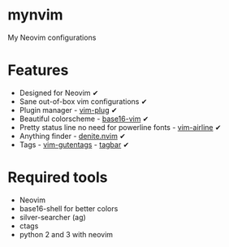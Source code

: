 # mynvim
My Neovim configurations

# Features
* Designed for Neovim ✔
* Sane out-of-box vim configurations ✔
* Plugin manager - [vim-plug](https://github.com/junegunn/vim-plug) ✔
* Beautiful colorscheme - [base16-vim](https://github.com/chriskempson/base16-vim) ✔
* Pretty status line no need for powerline fonts - [vim-airline](https://github.com/vim-airline/vim-airline) ✔
* Anything finder - [denite.nvim](https://github.com/Shougo/denite.nvim) ✔
* Tags - [vim-gutentags](https://github.com/ludovicchabant/vim-gutentags) - [tagbar](https://github.com/majutsushi/tagbar) ✔

# Required tools
* Neovim
* base16-shell for better colors
* silver-searcher (ag)
* ctags
* python 2 and 3 with neovim
